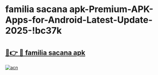 # familia sacana apk-Premium-APK-Apps-for-Android-Latest-Update-2025-!bc37k

# <h2><a href="https://googleone.com">🔗👉 🔴 familia sacana apk</a></h2>

[![acn](https://github.com/user-attachments/assets/0f9c940e-d8b0-45ae-aac7-cd30a18b3e1c)](https://googleone.com)

